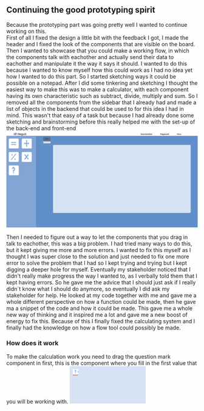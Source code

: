 ## Continuing the good prototyping spirit
Because the prototyping part was going pretty well I wanted to continue working on this. <br>
First of all I fixed the design a little bit with the feedback I got, I made the header and I fixed the look of the components that are visible on the board.<br> Then I wanted to showcase that you could make a working flow, in which the components talk with eachother and actually send their data to eachother and manipulate it the way it says it should. I wanted to do this because I wanted to know myself how this could work as I had no idea yet how I wanted to do this part. So I started sketching ways it could be possible on a notepad. After I did some tinkering and sketching I thought the easiest way to make this was to make a calculator, with each component having its own characteristic such as subtract, divide, multiply and sum. So I removed all the components from the sidebar that I already had and made a list of objects in the backend that could be used to for this idea I had in mind. This wasn't that easy of a task but because I had already done some sketching and brainstorming before this really helped me with the set-up of the back-end and front-end
![image](uploads/587669c9d0cb45b8c3d8080b975fd728/image.png)

Then I needed to figure out a way to let the components that you drag in talk to eachother, this was a big problem. I had tried many ways to do this, but it kept giving me more and more errors. I wanted to fix this myself as I thought I was super close to the solution and just needed to fix one more error to solve the problem that I had so I kept trying and trying but I kept digging a deeper hole for myself. Eventually my stakeholder noticed that I didn't really make progress the way I wanted to, as I verbally told them that I kept having errors. So he gave me the advice that I should just ask if I really didn´t know what I should do anymore, so eventually I did ask my stakeholder for help. He looked at my code together with me and gave me a whole different perspective on how a function could be made, then he gave ma a snippet of the code and how it could be made. This gave me a whole new way of thinking and it inspired me a lot and gave me a new boost of energy to fix this. Because of this I finally fixed the calculating system and I finally had the knowledge on how a flow tool could possibly be made. 

### How does it work
To make the calculation work you need to drag the question mark component in first, this is the component where you fill in the first value that you will be working with.
<img src="uploads/65c365420cef702748a7d21137f055c3/image.png"  width="200" height="auto">